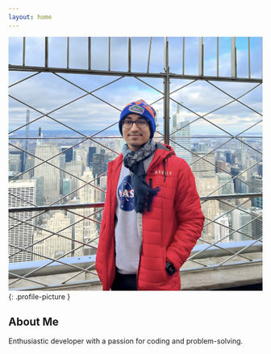 ```yaml
---
layout: home
---
```


<link rel="stylesheet" href="/assets/css/styles.css">

![My Picture](profile.jpg){: .profile-picture }

## About Me

Enthusiastic developer with a passion for coding and problem-solving.







